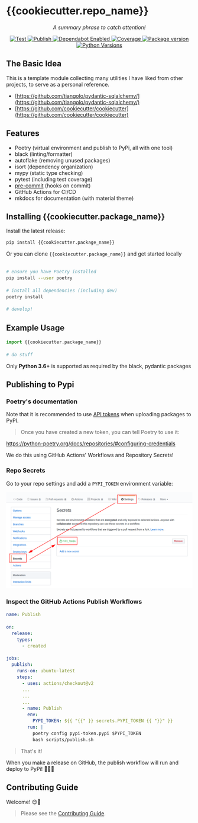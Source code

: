 # {{cookiecutter.repo_name}}

<p align="center">
    <em>A summary phrase to catch attention!</em>
</p>

<p align="center">
<a href="https://github.com/{{cookiecutter.github_user}}/{{cookiecutter.repo_name}}/actions?query=workflow%3ATest" target="_blank">
    <img src="https://github.com/{{cookiecutter.github_user}}/{{cookiecutter.repo_name}}/workflows/Test/badge.svg" alt="Test">
</a>
<a href="https://github.com/{{cookiecutter.github_user}}/{{cookiecutter.repo_name}}/actions?query=workflow%3APublish" target="_blank">
    <img src="https://github.com/{{cookiecutter.github_user}}/{{cookiecutter.repo_name}}/workflows/Publish/badge.svg" alt="Publish">
</a>
<a href="https://dependabot.com/" target="_blank">
    <img src="https://flat.badgen.net/dependabot/{{cookiecutter.github_user}}/{{cookiecutter.repo_name}}?icon=dependabot" alt="Dependabot Enabled">
</a>
<a href="https://codecov.io/gh/{{cookiecutter.github_user}}/{{cookiecutter.repo_name}}" target="_blank">
    <img src="https://img.shields.io/codecov/c/github/{{cookiecutter.github_user}}/{{cookiecutter.repo_name}}?color=%2334D058" alt="Coverage">
</a>
<a href="https://pypi.org/project/{{cookiecutter.package_name}}" target="_blank">
    <img src="https://img.shields.io/pypi/v/{{cookiecutter.package_name}}?color=%2334D058&label=pypi%20package" alt="Package version">
</a>
<a href="https://pypi.org/project/{{cookiecutter.package_name}}/" target="_blank">
    <img src="https://img.shields.io/pypi/pyversions/{{cookiecutter.package_name}}.svg" alt="Python Versions">
</a>

## The Basic Idea

This is a template module collecting many utilities I have liked from other projects, to serve as a personal reference.

- [https://github.com/tiangolo/pydantic-sqlalchemy/](https://github.com/tiangolo/pydantic-sqlalchemy/)
- [https://github.com/cookiecutter/cookiecutter](https://github.com/cookiecutter/cookiecutter)

## Features

- Poetry (virtual environment and publish to PyPi, all with one tool)
- black (linting/formatter)
- autoflake (removing unused packages)
- isort (dependency organization)
- mypy (static type checking)
- pytest (including test coverage)
- [pre-commit](https://pre-commit.com/) (hooks on commit)
- GitHub Actions for CI/CD
- mkdocs for documentation (with material theme)

## Installing {{cookiecutter.package_name}}

Install the latest release:

```bash
pip install {{cookiecutter.package_name}}
```

Or you can clone `{{cookiecutter.package_name}}` and get started locally

```bash

# ensure you have Poetry installed
pip install --user poetry

# install all dependencies (including dev)
poetry install

# develop!

```

## Example Usage

```python
import {{cookiecutter.package_name}}

# do stuff
```

Only **Python 3.6+** is supported as required by the black, pydantic packages

## Publishing to Pypi

### Poetry's documentation

Note that it is recommended to use [API tokens](https://pypi.org/help/#apitoken) when uploading packages to PyPI.

>Once you have created a new token, you can tell Poetry to use it:

<https://python-poetry.org/docs/repositories/#configuring-credentials>

We do this using GitHub Actions' Workflows and Repository Secrets!

### Repo Secrets

Go to your repo settings and add a `PYPI_TOKEN` environment variable:

![Github Actions setup of Poetry token environment variable](images/Github-Secrets-PYPI_TOKEN-Setup.png)

### Inspect the GitHub Actions Publish Workflows

```yml
name: Publish

on:
  release:
    types:
      - created

jobs:
  publish:
    runs-on: ubuntu-latest
    steps:
      - uses: actions/checkout@v2
      ...
      ...
      ...
      - name: Publish
        env:
          PYPI_TOKEN: ${{ "{{" }} secrets.PYPI_TOKEN {{ "}}" }}
        run: |
          poetry config pypi-token.pypi $PYPI_TOKEN
          bash scripts/publish.sh
```

> That's it!

When you make a release on GitHub, the publish workflow will run and deploy to PyPi! 🚀🎉😎

## Contributing Guide

Welcome! 😊👋

> Please see the [Contributing Guide](CONTRIBUTING.md).
